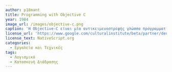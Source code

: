 ```yaml
---
author: p18mant
title: Programming with Objective C
year: 1984
image_url: /images/objective-c.png
caption: 'Η Objective-C είναι μία αντικειμενοστρεφής γλώσσα προγραμματισμού γενικής χρήσης. Είναι η βασική γλώσσα προγραμματισμού που χρησιμοποιήθηκε από την Apple για τα λειτουργικά συστήματα MacOS, iOS και τα αντίστοιχα APIs τους (Cocoa και Cocoa Touch αντίστοιχα) πριν την κυλοφορία της γλώσσας προγραμματισμού Swift. Η Objective-C χρησιμοποιεί το "στυλ" μηνυμάτων (ή κλήσεων) της γλώσσας Smaltalk ενσωματώνοντάς τα στην γλώσσα προγραμματισμού C. Η Objective-C αναπτύχθηκε στις αρχές της δεκαετίας του 1980. Χρησιμοποιήθηκε από την εταιρεία NeXT για το λειτουργικό σύστημα NeXTSTEP από το οποίο προέχονται τα λειτουργικά συστήματα MacOS και iOS.Προγράμματα γραμμένα στην γλώσσα Objective-C που δεν χρησιμοποιούν τις βιβλιοθήκες των Cocoa ή Cocoa Touch, ή που χρησιμοποιούν άλλα μέρη που μπορούν να μεταφερθούν ή να υλοποιηθούν ξανά για άλλα συστήματα, μπορούν να μεταγλωττιστούν από κάθε σύστημα που υποστηρίζει των γνωστό μεταγλωττιστή GCC (GNU Compiler Collection) ή τον Clang....'
license_url: 'https://www.google.com/culturalinstitute/beta/partner/deutsches-museum'
license_text: NativeScript.org
categories:
  - Εργαλεία και Τεχνικές
tags:
  - Λογισμικό
  - Κατασκευή Διάδρασης
---
```



